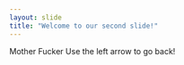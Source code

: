 ```yaml
---
layout: slide
title: "Welcome to our second slide!"
---
```

Mother Fucker
Use the left arrow to go back!
